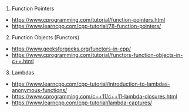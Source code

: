 1. Function Pointers
  - https://www.cprogramming.com/tutorial/function-pointers.html
  - https://www.learncpp.com/cpp-tutorial/78-function-pointers/
2. Function Objects (Functors)
  - https://www.geeksforgeeks.org/functors-in-cpp/
  - https://www.cprogramming.com/tutorial/functors-function-objects-in-c++.html
3. Lambdas
  - https://www.learncpp.com/cpp-tutorial/introduction-to-lambdas-anonymous-functions/
  - https://www.cprogramming.com/c++11/c++11-lambda-closures.html
  - https://www.learncpp.com/cpp-tutorial/lambda-captures/

